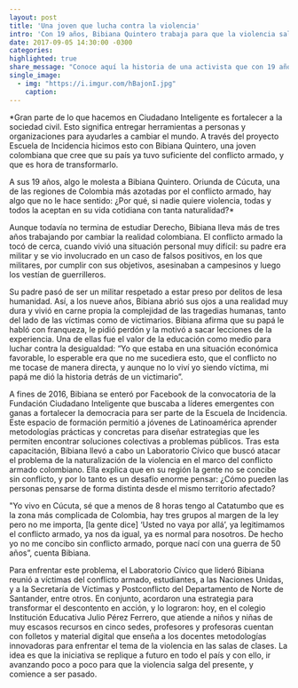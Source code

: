 ```yaml
---
layout: post
title: 'Una joven que lucha contra la violencia'
intro: 'Con 19 años, Bibiana Quintero trabaja para que la violencia salga de la vida de la ciudadanía colombiana.'
date: 2017-09-05 14:30:00 -0300
categories:
highlighted: true
share_message: "Conoce aquí la historia de una activista que con 19 años lucha contra la violencia en Colombia (via @ciudadanoi)"
single_image:
  - img: "https://i.imgur.com/hBajonI.jpg"
    caption:
---
```


*Gran parte de lo que hacemos en Ciudadano Inteligente es fortalecer a la sociedad civil. Esto significa entregar herramientas a personas y organizaciones para ayudarles a cambiar el mundo. A través del proyecto Escuela de Incidencia hicimos esto con Bibiana Quintero, una joven colombiana que cree que su país ya tuvo suficiente del conflicto armado, y que es hora de transformarlo. 

A sus 19 años, algo le molesta a Bibiana Quintero. Oriunda de Cúcuta, una de las regiones de Colombia más azotadas por el conflicto armado, hay algo que no le hace sentido: ¿Por qué, si nadie quiere violencia, todas y todos la aceptan en su vida cotidiana con tanta naturalidad?* 


Aunque todavía no termina de estudiar Derecho, Bibiana lleva más de tres años trabajando por cambiar la realidad colombiana. El conflicto armado la tocó de cerca, cuando vivió una situación personal muy difícil: su padre era militar y se vio involucrado en un caso de falsos positivos, en los que militares, por cumplir con sus objetivos, asesinaban a campesinos y luego los vestían de guerrilleros. 

Su padre pasó de ser un militar respetado a estar preso por delitos de lesa humanidad. Así, a los nueve años, Bibiana abrió sus ojos a una realidad muy dura y vivió en carne propia la complejidad de las tragedias humanas, tanto del lado de las víctimas como de victimarios. Bibiana afirma que su papá le habló con franqueza, le pidió perdón y la motivó a sacar lecciones de la experiencia. Una de ellas fue el valor de la educación como medio para luchar contra la desigualdad: “Yo que estaba en una situación económica favorable, lo esperable era que no me sucediera esto, que el conflicto no me tocase de manera directa, y aunque no lo viví yo siendo víctima, mi papá me dió la historia detrás de un victimario”. 

A fines de 2016, Bibiana se enteró por Facebook de la convocatoria de la Fundación Ciudadano Inteligente que buscaba a líderes emergentes con ganas a fortalecer la democracia para ser parte de la Escuela de Incidencia. Este espacio de formación permitió a jóvenes de Latinoamérica aprender metodologías prácticas y concretas para diseñar estrategias que les permiten encontrar soluciones colectivas a problemas públicos. Tras esta capacitación, Bibiana llevó a cabo un Laboratorio Cívico que buscó atacar el problema de la naturalización de la violencia en el marco del conflicto armado colombiano. Ella explica que en su región la gente no se concibe sin conflicto, y por lo tanto es un desafío enorme pensar: ¿Cómo pueden las personas pensarse de forma distinta desde el mismo territorio afectado? 

"Yo vivo en Cúcuta, sé que a menos de 8 horas tengo al Catatumbo que es la zona más complicada de Colombia, hay tres grupos al margen de la ley pero no me importa, [la gente dice] ‘Usted no vaya por allá’, ya legitimamos el conflicto armado, ya nos da igual, ya es normal para nosotros. De hecho yo no me concibo sin conflicto armado, porque nací con una guerra de 50 años”, cuenta Bibiana.

Para enfrentar este problema, el Laboratorio Cívico que lideró Bibiana reunió a víctimas del conflicto armado, estudiantes, a las Naciones Unidas, y a la Secretaría de Víctimas y Postconflicto del Departamento de Norte de Santander, entre otros. En conjunto, acordaron una estrategia para transformar el descontento en acción, y lo lograron: hoy, en el colegio Institución Educativa Julio Pérez Ferrero, que atiende a niños y niñas de muy escasos recursos en cinco sedes, profesores y profesoras cuentan con folletos y material digital que enseña a los docentes metodologías innovadoras para enfrentar el tema de la violencia en las salas de clases. La idea es que la iniciativa se replique a futuro en todo el país y con ello, ir avanzando poco a poco para que la violencia salga del presente, y comience a ser pasado. 
